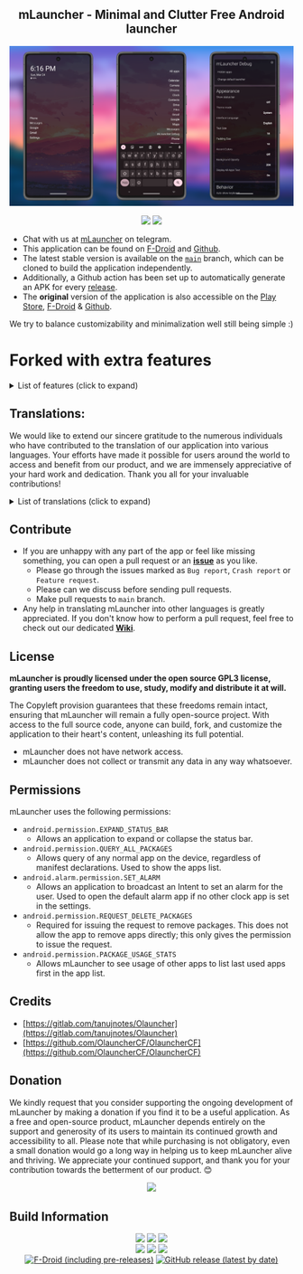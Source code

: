<div align='center'>
	<h2>mLauncher - Minimal and Clutter Free Android launcher</h2>
	<img src='fastlane/metadata/android/en-US/images/phoneScreenshots/0.png' alt='mLauncher'>
    	<p></p>
    	<a href='https://f-droid.org/packages/app.mlauncher'><img src='https://github.com/DroidWorksStudio/mLauncher/assets/9284733/a1e7c86f-1c76-46c0-9193-8fde9c9f531c' width="150"></a>
        <a href='http://apps.obtainium.imranr.dev/redirect.html?r=obtainium://add/https://github.com/DroidWorksStudio/mLauncher'><img src='https://github.com/DroidWorksStudio/mLauncher/assets/9284733/071cccfa-207b-45fb-8be4-7e668eeec4e5' width="150"></a>
</div>

- Chat with us at [mLauncher](https://t.me/mLauncherAndroid) on telegram.
- This application can be found on [F-Droid](https://f-droid.org/packages/app.mlauncher/) and [Github](https://github.com/HeCodes2Much/mLauncher/releases/).
- The latest stable version is available on the [`main`](https://github.com/HeCodes2Much/mLauncher/tree/main) branch, which can be cloned to build the application independently.
- Additionally, a Github action has been set up to automatically generate an APK for every [release](https://github.com/HeCodes2Much/mLauncher/releases).
- The **original** version of the application is also accessible on the [Play Store](https://play.google.com/store/apps/details?id=app.olauncher), [F-Droid](https://f-droid.org/fr/packages/app.olauncher/) & [Github](https://github.com/tanujnotes/Olauncher).

We try to balance customizability and minimalization well still being simple :)</h3>

# Forked with extra features

<details><summary>List of features (click to expand)</summary>

- Removed clutter, like ads and links
- You can rename apps in the app-drawer (Renaming apps on the home screen is already supported. Just long-click on an app on the home screen and start typing)
- We have added a lot more options for gestures on the home screen:
    - Gestures are now:
        - Swiping up, down, left, right
        - Clicking on the clock
        - Clicking on the Date
    - Possible actions now include:
        - Open specified app
        - Locking the screen
        - Opening the notification drawer
        - Opening the quick settings
- You can also position the clock independently of the home apps
- The ability to have a pass code set for the settings page
- Change alignment of apps in app-drawer
- Change font size
- Removed internet permission. You never know what an app developer wants to know about you.

</details>

## Translations:

We would like to extend our sincere gratitude to the numerous individuals who have contributed to the translation of our application into various languages. Your efforts have made it possible for users around the world to access and benefit from our product, and we are immensely appreciative of your hard work and dedication. Thank you all for your invaluable contributions!  

<details><summary>List of translations (click to expand)</summary>

  - Afrikaans
  - Arabic
  - Albanian
  - Bulgarian
  - Chinese
  - Croatian
  - Czech
  - Danish
  - English
  - Estonian
  - Filipino
  - Finnish
  - French
  - Georgian
  - German
  - Greek
  - Hawaiian
  - Hebrew
  - Hindi
  - Hungarian
  - Icelandic
  - Indonesian
  - Irish
  - Italian
  - Japanese
  - Korean
  - Lithuanian
  - Luxembourgish
  - Malay
  - Malagasy
  - Malayalam
  - Norwegian
  - Nepali
  - Persian
  - Polish
  - Portuguese (European)
  - Punjabi
  - Russian
  - Serbian
  - Sindhi
  - Spanish
  - Swedish
  - Thai
  - Turkish
  - Ukrainian
  - Vietnamese

</details>

## Contribute

- If you are unhappy with any part of the app or feel like missing something, you can open a pull request or an [**issue**](https://github.com/HeCodes2Much/mLauncher/issues/new/choose) as you like.
  - Please go through the issues marked as `Bug report`, `Crash report` or `Feature request`.
  - Please can we discuss before sending pull requests.
  - Make pull requests to `main` branch.
- Any help in translating mLauncher into other languages is greatly appreciated. If you don't know how to perform a pull request, feel free to check out our dedicated [**Wiki**](https://github.com/HeCodes2Much/mLauncher/wiki).

## License

**mLauncher is proudly licensed under the open source GPL3 license, granting users the freedom to use, study, modify and distribute it at will.**

The Copyleft provision guarantees that these freedoms remain intact, ensuring that mLauncher will remain a fully open-source project. With access to the full source code, anyone can build, fork, and customize the application to their heart's content, unleashing its full potential.

- mLauncher does not have network access.
- mLauncher does not collect or transmit any data in any way whatsoever.

## Permissions

mLauncher uses the following permissions:

- `android.permission.EXPAND_STATUS_BAR`
  - Allows an application to expand or collapse the status bar.
- `android.permission.QUERY_ALL_PACKAGES`
  - Allows query of any normal app on the device, regardless of manifest declarations. Used to show the apps list.
- `android.alarm.permission.SET_ALARM`
  - Allows an application to broadcast an Intent to set an alarm for the user. Used to open the default alarm app if no other clock app is set in the settings.
- `android.permission.REQUEST_DELETE_PACKAGES`
  - Required for issuing the request to remove packages. This does not allow the app to remove apps directly; this only gives the permission to issue the request.
- `android.permission.PACKAGE_USAGE_STATS`
  - Allows mLauncher to see usage of other apps to list last used apps first in the app list. 

## Credits
- [https://gitlab.com/tanujnotes/Olauncher](https://gitlab.com/tanujnotes/Olauncher)
- [https://github.com/OlauncherCF/OlauncherCF](https://github.com/OlauncherCF/OlauncherCF)

## Donation
We kindly request that you consider supporting the ongoing development of mLauncher by making a donation if you find it to be a useful application. As a free and open-source product, mLauncher depends entirely on the support and generosity of its users to maintain its continued growth and accessibility to all. Please note that while purchasing is not obligatory, even a small donation would go a long way in helping us to keep mLauncher alive and thriving. We appreciate your continued support, and thank you for your contribution towards the betterment of our product. 😊

<div align='center'>

<a href="https://www.buymeacoffee.com/HeCodes2Much"><img src="https://img.buymeacoffee.com/button-api/?text=Buy me a coffee&emoji=&slug=HeCodes2Much&button_colour=FFDD00&font_colour=000000&font_family=Cookie&outline_colour=000000&coffee_colour=ffffff" /></a>

</div>

## Build Information

<div align='center'>
    <p>
        <img src='https://img.shields.io/badge/Android-3DDC84?style=flat-square&logo=android&logoColor=white'>
        <img src='https://img.shields.io/badge/SDK-33-3DDC84?style=flat-square'>
        <a href='https://github.com/HeCodes2Much/mLauncher/blob/main/LICENSE'><img src='https://img.shields.io/github/license/HeCodes2Much/mLauncher?color=3DDC84&style=flat-square'></a>
        <br>
	<img src='https://img.shields.io/badge/Maintained-yes-44cc11?style=flat-square'>
        <a href='https://github.com/HeCodes2Much/mLauncher/actions'><img src='https://img.shields.io/github/actions/workflow/status/HeCodes2Much/mLauncher/android-release_ci.yml?style=flat-square'></a>
	<a href='https://github.com/HeCodes2Much/mLauncher/releases/latest'><img src='https://img.shields.io/github/downloads/HeCodes2Much/mLauncher/total?color=44cc11&style=flat-square'></a>
	<br>
	<a href='https://f-droid.org/packages/app.mlauncher'><img alt="F-Droid (including pre-releases)" src="https://img.shields.io/f-droid/v/app.mlauncher?include_prereleases&style=flat-square"></a>
	<a href='https://github.com/HeCodes2Much/mLauncher/releases/latest'><img alt="GitHub release (latest by date)" src="https://img.shields.io/github/v/release/HeCodes2Much/mLauncher?style=flat-square"></a>
    </p>
</div>
